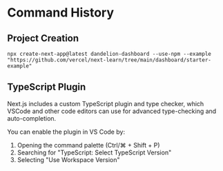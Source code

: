 # Command History

## Project Creation

`npx create-next-app@latest dandelion-dashboard --use-npm --example "https://github.com/vercel/next-learn/tree/main/dashboard/starter-example"`

## TypeScript Plugin

Next.js includes a custom TypeScript plugin and type checker, which VSCode and other code editors can use for advanced type-checking and auto-completion.

You can enable the plugin in VS Code by:

1. Opening the command palette (Ctrl/⌘ + Shift + P)
2. Searching for "TypeScript: Select TypeScript Version"
3. Selecting "Use Workspace Version"
